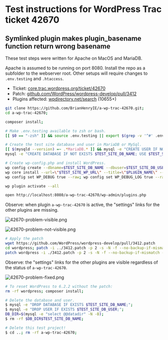 # Test instructions for WordPress Trac ticket 42670 

## Symlinked plugin makes plugin_basename function return wrong basename

These test steps were written for Apache on MacOS and MariaDB.

Apache is assumed to be running on port 8080. Install the repo as a subfolder to the webserver root. Other setups will require changes to `.env.testing` and `.htaccess`.

* Ticket: [core.trac.wordpress.org/ticket/42670](https://core.trac.wordpress.org/ticket/42670)
* Patch: [github.com/WordPress/wordpress-develop/pull/3412](https://github.com/WordPress/wordpress-develop/pull/3412)
* Plugins affected: [wpdirectory.net/search](https://wpdirectory.net/search/01H3G0X3ZPYCJHNGRKBTBNDMTY) (10655+)

```bash
git clone https://github.com/BrianHenryIE/a-wp-trac-42670.git;
cd a-wp-trac-42670;

composer install;

# Make .env.testing available to zsh or bash.
[[ $0 == "-zsh" ]] && source .env.testing || export $(grep -v '^#' .env.testing | xargs);

# Create the test site database and user in MariaDB or MySql.
[[ $(mysqld --version) =~ .*MariaDB.* ]] && mysql -e "CREATE USER IF NOT EXISTS '$TEST_SITE_DB_USER'@'%' IDENTIFIED BY '$TEST_SITE_DB_PASSWORD';" || mysql -e "CREATE USER IF NOT EXISTS '$TEST_SITE_DB_USER'@'%' IDENTIFIED WITH mysql_native_password BY '$TEST_SITE_DB_PASSWORD'";
mysql -e "CREATE DATABASE IF NOT EXISTS $TEST_SITE_DB_NAME; USE $TEST_SITE_DB_NAME; GRANT ALL PRIVILEGES ON $TEST_SITE_DB_NAME.* TO '$TEST_SITE_DB_USER'@'%';";

# Create wp-config.php and install WordPress.
wp config create --dbname=$TEST_SITE_DB_NAME --dbuser=$TEST_SITE_DB_USER --dbpass=$TEST_SITE_DB_PASSWORD --allow-root --config-file=./wp-config.php;
wp core install --url=\"$TEST_SITE_WP_URL\" --title=\"$PLUGIN_NAME\" --admin_user=admin --admin_password=password --admin_email=admin@example.org;
wp config set WP_DEBUG true --raw; wp config set WP_DEBUG_LOG true --raw; wp config set WP_DEBUG_DISPLAY false --raw; wp config set SCRIPT_DEBUG true --raw;

wp plugin activate --all

open http://localhost:8080/a-wp-trac-42670/wp-admin/plugins.php
```

Observe: when plugin `a-wp-trac-42670` is active, the "settings" links for the other plugins are missing.

![42670-problem-visible.png](42670-problem-visible.png)

![42670-problem-not-visible.png](42670-problem-not-visible.png)

```bash
# Apply the patch
wget https://github.com/WordPress/wordpress-develop/pull/3412.patch
cd wordpress; patch -i ../3412.patch -p 2 -s -N -f --no-backup-if-mismatch --reject-file=; cd ..
patch wordpress -i ./3412.patch -p 2 -s -N -f --no-backup-if-mismatch --reject-file=
```

Observe: the "settings" links for the other plugins are visible regardless of the status of `a-wp-trac-42670`.

![42670-problem-fixed.png](42670-problem-fixed.png)

```bash
# To reset WordPress to 6.2.2 without the patch:
rm -rf wordpress; composer install;

# Delete the database and user.
$ mysql -e "DROP DATABASE IF EXISTS $TEST_SITE_DB_NAME;";
$ mysql -e "DROP USER IF EXISTS $TEST_SITE_DB_USER;";
DB_DIR=$(mysql -e "select @@datadir" -N -B); 
$ rm -rf $DB_DIR$TEST_SITE_DB_NAME;

# Delete this test project!
$ cd ..; rm -rf a-wp-trac-42670;
```
